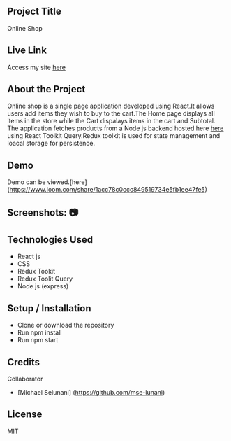 
## Project Title
Online Shop

## Live Link
Access my site  [here](https://react-online-shop.herokuapp.com/)

## About the Project
Online shop is a single page  application developed using React.It allows users add items they wish to buy to the cart.The Home page displays all items in the store while the Cart dispalays items in the cart and Subtotal. The application fetches products from a Node js backend hosted here [here](https://react-online-shop-api.herokuapp.com/) using React Toolkit Query.Redux toolkit is used for state management and loacal storage for persistence.

## Demo
Demo can be viewed.[here] (https://www.loom.com/share/1acc78c0ccc849519734e5fb1ee47fe5)

## Screenshots: 📷


## Technologies Used
* React js
* CSS
* Redux Tookit 
* Redux Toolit Query
* Node js (express)

## Setup / Installation
* Clone or download the repository
* Run npm install
* Run npm start
## Credits
Collaborator
* [Michael Selunani] (https://github.com/mse-lunani)
## License
MIT
